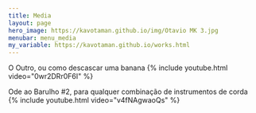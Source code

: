 ```yaml
---
title: Media
layout: page
hero_image: https://kavotaman.github.io/img/Otavio MK 3.jpg
menubar: menu_media
my_variable: https://kavotaman.github.io/works.html
---
```


O Outro, ou como descascar uma banana
{% include youtube.html video="0wr2DRr0F6I" %}

Ode ao Barulho #2, para qualquer combinação de instrumentos de corda
{% include youtube.html video="v4fNAgwaoQs" %}

